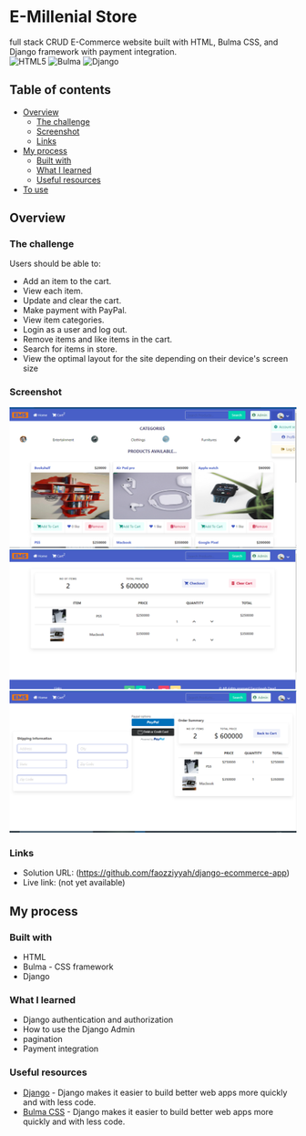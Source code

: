 # E-Millenial Store

full stack CRUD E-Commerce website built with HTML, Bulma CSS, and Django framework with payment integration. <br />
![HTML5](https://img.shields.io/badge/html5-%23E34F26.svg?style=for-the-badge&logo=html5&logoColor=white)
![Bulma](https://img.shields.io/badge/bulma-%231572B6.svg?style=for-the-badge&logo=bulma&logoColor=white&style=plastic)
![Django](https://img.shields.io/badge/django-2E8B57.svg?style=for-the-badge&logo=django&logoColor=white&style=plastic)

## Table of contents

- [Overview](#overview)
  - [The challenge](#the-challenge)
  - [Screenshot](#screenshot)
  - [Links](#links)
- [My process](#my-process)
  - [Built with](#built-with)
  - [What I learned](#what-i-learned)
  - [Useful resources](#useful-resources)
- [To use](#usage)

## Overview

### The challenge

Users should be able to:

- Add an item to the cart.
- View each item.
- Update and clear the cart.
- Make payment with PayPal.
- View item categories.
- Login as a user and log out.
- Remove items and like items in the cart.
- Search for items in store.
- View the optimal layout for the site depending on their device's screen size

### Screenshot

![](zuriboardstudentID/blog/static/images/screenshot.png)
![](zuriboardstudentID/blog/static/images/screenshot1.png)
![](zuriboardstudentID/blog/static/images/screenshot2.png)


### Links

- Solution URL: (https://github.com/faozziyyah/django-ecommerce-app)
- Live link: (not yet available)

## My process

### Built with

- HTML
- Bulma - CSS framework
- Django

### What I learned

- Django authentication and authorization
- How to use the Django Admin
- pagination
- Payment integration
### Useful resources

- [Django](https://www.djangoproject.com/) - Django makes it easier to build better web apps more quickly and with less code. 
- [Bulma CSS](https://bulma.io/documentation/) - Django makes it easier to build better web apps more quickly and with less code.
